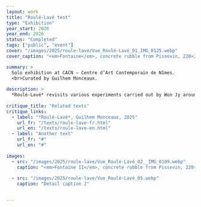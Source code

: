 ```yaml
---
layout: work
title: "Roulé-Lavé test"
type: "Exhibition"
year_start: 2026
year_end: 2026
status: "Completed"
tags: ["public", "event"]
cover: "/images/2025/roule-lave/Vue_Roulé-Lavé_01_IMG_0125.webp"
cover_caption: "<em>Fontaine</em>, concrete rubble from Pissevin, 220×200×130cm, 2025."

summary: >
  Solo exhibition at CACN – Centre d’Art Contemporain de Nîmes.
  <br>Curated by Guilhem Monceaux.
  
description: >
  *Roulé-Lavé* revisits various experiments carried out by Won Jy around the transformation of matter. The artist is seen going up rivers in search of the source of the water—and thus the origin of the shape of the stones he collects. We also see him appropriating the patterns of these stones to reprint them onto blocks of rubble. Won Jy also works on the theme of hospitality and how foreigners are regarded within a given territory. He explores the metaphor of colombophobia to address how architecture can include or exclude, often depending on collective decisions. Won Jy’s works are often tinged with subtle humor, allowing complex issues to be expressed through light and poetic forms.
  
critique_title: "Related texts"
critique_links:
  - label: "*Roulé-Lavé*, Guilhem Monceaux, 2025"
    url_fr: "/texts/roule-lave-fr.html"
    url_en: "/texts/roule-lave-en.html"
  - label: "Another text"
    url_fr: "#"
    url_en: "#"
    
images:
  - src: "/images/2025/roule-lave/Vue_Roulé-Lavé_02__IMG_0109.webp"
    caption: "<em>Fontaine II</em>, concrete rubble from Pissevin, 220×200×110cm, 2025."
    
  - src: "/images/2025/roule-lave/Vue_Roulé-Lavé_05.webp"
    caption: "Detail caption 2"

    
---
```

